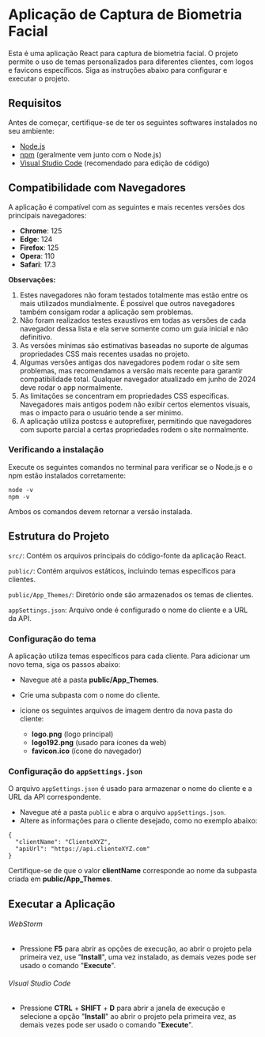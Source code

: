 # Aplicação de Captura de Biometria Facial

Esta é uma aplicação React para captura de biometria facial. O projeto permite o uso de temas personalizados para diferentes clientes, com logos e favicons específicos. Siga as instruções abaixo para configurar e executar o projeto.

## Requisitos

Antes de começar, certifique-se de ter os seguintes softwares instalados no seu ambiente:

- [Node.js](https://nodejs.org/)
- [npm](https://www.npmjs.com/) (geralmente vem junto com o Node.js)
- [Visual Studio Code](https://code.visualstudio.com/Download) (recomendado para edição de código)

## Compatibilidade com Navegadores

A aplicação é compatível com as seguintes e mais recentes versões dos principais navegadores:

- **Chrome**: 125
- **Edge**: 124
- **Firefox**: 125
- **Opera**: 110
- **Safari**: 17.3

**Observações:**

1. Estes navegadores não foram testados totalmente mas estão entre os mais utilizados mundialmente. É possivel que outros navegadores também consigam rodar a aplicação sem problemas.
2. Não foram realizados testes exaustivos em todas as versões de cada navegador dessa lista e ela serve somente como um guia inicial e não definitivo.
3. As versões mínimas são estimativas baseadas no suporte de algumas propriedades CSS mais recentes usadas no projeto.
4. Algumas versões antigas dos navegadores podem rodar o site sem problemas, mas recomendamos a versão mais recente para garantir compatibilidade total. Qualquer navegador atualizado em junho de 2024 deve rodar o app normalmente.
5. As limitações se concentram em propriedades CSS específicas. Navegadores mais antigos podem não exibir certos elementos visuais, mas o impacto para o usuário tende a ser mínimo.
6. A aplicação utiliza postcss e autoprefixer, permitindo que navegadores com suporte parcial a certas propriedades rodem o site normalmente.

### Verificando a instalação

Execute os seguintes comandos no terminal para verificar se o Node.js e o npm estão instalados corretamente:

```
node -v
npm -v
```

Ambos os comandos devem retornar a versão instalada.

## Estrutura do Projeto

`src/`: Contém os arquivos principais do código-fonte da aplicação React.

`public/`: Contém arquivos estáticos, incluindo temas específicos para clientes.

`public/App_Themes/`: Diretório onde são armazenados os temas de clientes.

`appSettings.json`: Arquivo onde é configurado o nome do cliente e a URL da API.

### Configuração do tema

A aplicação utiliza temas específicos para cada cliente. Para adicionar um novo tema, siga os passos abaixo:

- Navegue até a pasta **public/App_Themes**.
- Crie uma subpasta com o nome do cliente.
- icione os seguintes arquivos de imagem dentro da nova pasta do cliente:

  - **logo.png** (logo principal)
  - **logo192.png** (usado para ícones da web)
  - **favicon.ico** (ícone do navegador)

### Configuração do `appSettings.json`

O arquivo `appSettings.json` é usado para armazenar o nome do cliente e a URL da API correspondente.

- Navegue até a pasta `public` e abra o arquivo `appSettings.json`.
- Altere as informações para o cliente desejado, como no exemplo abaixo:

```
{
  "clientName": "ClienteXYZ",
  "apiUrl": "https://api.clienteXYZ.com"
}
```

Certifique-se de que o valor **clientName** corresponde ao nome da subpasta criada em **public/App_Themes**.

## Executar a Aplicação

###### WebStorm

- Pressione **F5** para abrir as opções de execução, ao abrir o projeto pela primeira vez, use "**Install**", uma vez instalado, as demais vezes pode ser usado o comando "**Execute**".

###### Visual Studio Code

- Pressione **CTRL** + **SHIFT** + **D** para abrir a janela de execução e selecione a opção "**Install**" ao abrir o projeto pela primeira vez, as demais vezes pode ser usado o comando "**Execute**".
